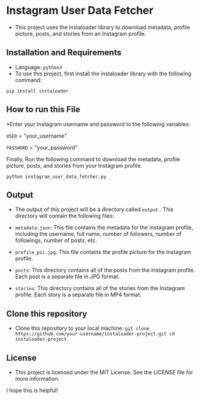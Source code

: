 # Instagram User Data Fetcher

* This project uses the instaloader library to download metadata, profile picture, posts, and stories from an Instagram profile.

## Installation and Requirements
* Language: `python3` 
* To use this project, first install the instaloader library with the following command: 

`pip install instaloader`

## How to run this File
*Enter your Instagram username and password to the following variables:

`USER` = "your_username"

`PASSWORD` = "your_password"

Finally, Run the following command to download the metadata, profile picture, posts, and stories from your Instagram profile:

`python instagram_user_data_fetcher.py`


## Output

* The output of this project will be a directory called `output` . This directory will contain the following files:

* `metadata.json`: This file contains the metadata for the Instagram profile, including the username, full name, number of followers, number of followings, number of posts, etc.
* `profile_pic.jpg`: This file contains the profile picture for the Instagram profile.
* `posts`: This directory contains all of the posts from the Instagram profile. Each post is a separate file in JPG format.
* `stories`: This directory contains all of the stories from the Instagram profile. Each story is a separate file in MP4 format.


## Clone this repository
* Clone this repository to your local machine:
`git clone https://github.com/your-username/instaloader-project.git
cd instaloader-project`

## License
* This project is licensed under the MIT License. See the LICENSE file for more information.


I hope this is helpful!
